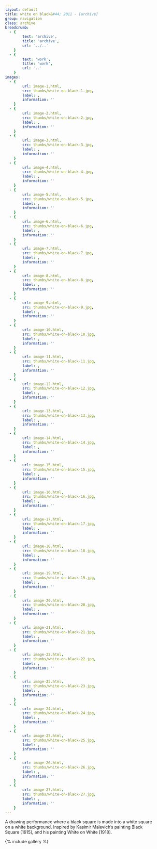 ```yaml
---
layout: default
title: white on black&#44; 2011 - [archive]
group: navigation
class: archive
breadcrumb:
  - {
  		text: 'archive',
  		title: 'archive',
  		url: '../..'
	}
  - {
  		text: 'work',
  		title: 'work',
  		url: '..'
	}
images:
  - {
		url: image-1.html, 
		src: thumbs/white-on-black-1.jpg,
		label: ,
		information: ''
	}
  - {
		url: image-2.html, 
		src: thumbs/white-on-black-2.jpg,
		label: ,
		information: ''
	}
  - {
		url: image-3.html, 
		src: thumbs/white-on-black-3.jpg,
		label: ,
		information: ''
	}
  - {
		url: image-4.html, 
		src: thumbs/white-on-black-4.jpg,
		label: ,
		information: ''
	}
  - {
		url: image-5.html, 
		src: thumbs/white-on-black-5.jpg,
		label: ,
		information: ''
	}
  - {
		url: image-6.html, 
		src: thumbs/white-on-black-6.jpg,
		label: ,
		information: ''
	}
  - {
		url: image-7.html, 
		src: thumbs/white-on-black-7.jpg,
		label: ,
		information: ''
	}
  - {
		url: image-8.html, 
		src: thumbs/white-on-black-8.jpg,
		label: ,
		information: ''
	}
  - {
		url: image-9.html, 
		src: thumbs/white-on-black-9.jpg,
		label: ,
		information: ''
	}
  - {
		url: image-10.html, 
		src: thumbs/white-on-black-10.jpg,
		label: ,
		information: ''
	}
  - {
		url: image-11.html, 
		src: thumbs/white-on-black-11.jpg,
		label: ,
		information: ''
	}
  - {
		url: image-12.html, 
		src: thumbs/white-on-black-12.jpg,
		label: ,
		information: ''
	}
  - {
		url: image-13.html, 
		src: thumbs/white-on-black-13.jpg,
		label: ,
		information: ''
	}
  - {
		url: image-14.html, 
		src: thumbs/white-on-black-14.jpg,
		label: ,
		information: ''
	}
  - {
		url: image-15.html, 
		src: thumbs/white-on-black-15.jpg,
		label: ,
		information: ''
	}
  - {
		url: image-16.html, 
		src: thumbs/white-on-black-16.jpg,
		label: ,
		information: ''
	}
  - {
		url: image-17.html, 
		src: thumbs/white-on-black-17.jpg,
		label: ,
		information: ''
	}
  - {
		url: image-18.html, 
		src: thumbs/white-on-black-18.jpg,
		label: ,
		information: ''
	}
  - {
		url: image-19.html, 
		src: thumbs/white-on-black-19.jpg,
		label: ,
		information: ''
	}
  - {
		url: image-20.html, 
		src: thumbs/white-on-black-20.jpg,
		label: ,
		information: ''
	}
  - {
		url: image-21.html, 
		src: thumbs/white-on-black-21.jpg,
		label: ,
		information: ''
	}
  - {
		url: image-22.html, 
		src: thumbs/white-on-black-22.jpg,
		label: ,
		information: ''
	}
  - {
		url: image-23.html, 
		src: thumbs/white-on-black-23.jpg,
		label: ,
		information: ''
	}
  - {
		url: image-24.html, 
		src: thumbs/white-on-black-24.jpg,
		label: ,
		information: ''
	}
  - {
		url: image-25.html, 
		src: thumbs/white-on-black-25.jpg,
		label: ,
		information: ''
	}
  - {
		url: image-26.html, 
		src: thumbs/white-on-black-26.jpg,
		label: ,
		information: ''
	}
  - {
		url: image-27.html, 
		src: thumbs/white-on-black-27.jpg,
		label: ,
		information: ''
	}
---
```


A drawing performance where a black square is made into a white square on a white background. Inspired by Kasimir Malevich’s painting Black Square [1915], and his painting White on White [1918].

{% include gallery %}
